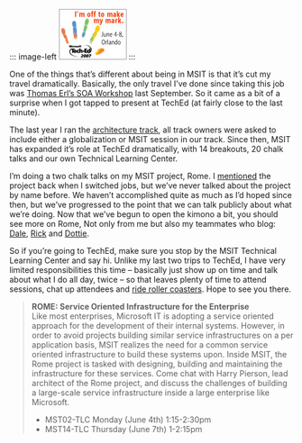 ::: image-left
![](https://raw.githubusercontent.com/devhawk/devhawk.github.io/9269b7ca706c44ec619c9f4a5cea254b008e5b80/images/blog//teched07_120X90_v2w.jpg) 
:::

One of the things that’s different about being in MSIT is that it’s cut my
travel dramatically. Basically, the only travel I’ve done since taking
this job was [Thomas Erl’s SOA
Workshop](http://devhawk.net/2006/09/27/thoughts-on-the-soa-workshop/)
last September. So it came as a bit of a surprise when I got tapped to
present at TechEd (at fairly close to the last minute).

The last year I ran the [architecture
track](https://www.msteched.com/public/tracks.aspx#ARC), all track
owners were asked to include either a globalization or MSIT session in
our track. Since then, MSIT has expanded it’s role at TechEd
dramatically, with 14 breakouts, 20 chalk talks and our own Technical
Learning Center.

I’m doing a two chalk talks on my MSIT project, Rome. I
[mentioned](http://devhawk.net/2006/06/15/moving-on/) the project
back when I switched jobs, but we’ve never talked about the project by
name before. We haven’t accomplished quite as much as I’d hoped since
then, but we’ve progressed to the point that we can talk publicly about
what we’re doing. Now that we’ve begun to open the kimono a bit, you
should see more on Rome, Not only from me but also my teammates who
blog: [Dale](http://halfmybrain.spaces.live.com/),
[Rick](http://rickbarn.spaces.live.com/) and
[Dottie](http://blogs.msdn.com/dotties/).

So if you’re going to TechEd, make sure you stop by the MSIT Technical
Learning Center and say hi. Unlike my last two trips to TechEd, I have
very limited responsibilities this time – basically just show up on time
and talk about what I do all day, twice – so that leaves plenty of time
to attend sessions, chat up attendees and [ride roller
coasters](http://www.microsoft.com/events/teched2007/attendeeparty.mspx).
Hope to see you there.

> **ROME: Service Oriented Infrastructure for the Enterprise**\
> Like most enterprises, Microsoft IT is adopting a service oriented
> approach for the development of their internal systems. However, in
> order to avoid projects building similar service infrastructures on a
> per application basis, MSIT realizes the need for a common service
> oriented infrastructure to build these systems upon. Inside MSIT, the
> Rome project is tasked with designing, building and maintaining the
> infrastructure for these services. Come chat with Harry Pierson, lead
> architect of the Rome project, and discuss the challenges of building
> a large-scale service infrastructure inside a large enterprise like
> Microsoft.
>
> -   MST02-TLC Monday (June 4th) 1:15-2:30pm
> -   MST14-TLC Thursday (June 7th) 1-2:15pm

